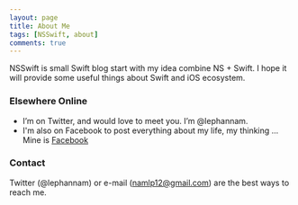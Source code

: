 ```yaml
---
layout: page
title: About Me
tags: [NSSwift, about]
comments: true
---
```


NSSwift is small Swift blog start with my idea combine NS + Swift. I hope it will provide some useful things about Swift and iOS ecosystem.

### Elsewhere Online
- I’m on Twitter, and would love to meet you. I’m @lephannam.
- I'm also on Facebook to post everything about my life, my thinking ... Mine is [Facebook](https://www.facebook.com/profile.php?id=100005773530429)

### Contact
Twitter (@lephannam) or e-mail (namlp12@gmail.com) are the best ways to reach me.
